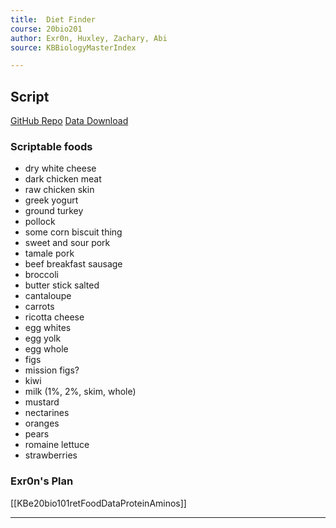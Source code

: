 ```yaml
---
title:  Diet Finder
course: 20bio201
author: Exr0n, Huxley, Zachary, Abi
source: KBBiologyMasterIndex

---
```


## Script
[GitHub Repo](https://github.com/SkoolNotes/diet-finder8000superplus)
[Data Download]()

### Scriptable foods
- dry white cheese
- dark chicken meat
- raw chicken skin
- greek yogurt
- ground turkey
- pollock
- some corn biscuit thing
- sweet and sour pork
- tamale pork
- beef breakfast sausage
- broccoli
- butter stick salted
- cantaloupe
- carrots
- ricotta cheese
- egg whites
- egg yolk
- egg whole
- figs
- mission figs?
- kiwi
- milk (1%, 2%, skim, whole)
- mustard
- nectarines
- oranges
- pears
- romaine lettuce
- strawberries

### Exr0n's Plan
[[KBe20bio101retFoodDataProteinAminos]]

---
